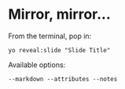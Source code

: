 
# Mirror, mirror...

From the terminal, pop in:

  ```yo reveal:slide "Slide Title"```

Available options:

 ```--markdown --attributes --notes```
